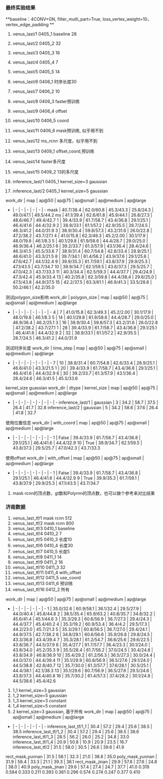### 最终实验结果

**baseline：4CONV+GN, filter_mutli_part=True, loss_vertex_weight=10，vertex_edge_padding **

1. venus_last/1 0405_1 baseline 28
2. venus_last/2 0405_2 32
3. venus_last/3 0405_3 16
4. venus_last/4 0405_4 7
5. venus_last/5 0405_5 14
6. venus_last/6 0406_1 时序长度30
7. venus_last/7 0406_2 10
8. venus_last/8 0406_3 faster预训练
9. venus_last/9 0406_4 offset
10. venus_last/10 0406_5 coord
11. venus_last/11 0406_6 mask预训练, 似乎用不到
12. venus_last/12 ms_rcnn 多尺度，似乎用不到
13. venus_last/13 0409_1 offset,coord,预训练
14. venus_last/14 faster多尺度
15. venus_last/15 0409_2 13的多尺度


1. inference_last/1 0405_1 kernel_size=3 gaussian
2. inference_last/2 0405_1 kernel_size=5 gaussian

work_dir | map | ap@50 | ap@75 | ap@small | ap@medium | ap@large
- | - | - | - | - | - | - 
mask | 40.7/38.4 | 62.0/60.8 | 45.3/43.3 | 25.8/24.3 | 49.0/47.1 | 49.5/44.2
ms | 41.1/39.4 | 62.6/61.8 | 45.9/44.1 | 26.8/27.3 | 48.6/46.7 | 49.4/42.7
1  | 39.4/33.9 | 61.7/58.7 | 43.4/36.8 | 29.1/25.1 | 46.4/41.6 | 44.4/32.9
2  | 38.9/33.1 | 61.1/57.2 | 42.9/35.5 | 28.7/24.5 | 46.3/41.2 | 44.0/31.9
3  | 38.9/30.4 | 59.8/57.3 | 43.2/31.6 | 26.0/22.8 | 47.2/38.2 | 43.7/27.1
4  | 41.0/15.8 | 62.3/49.3 | 45.2/2.00 | 30.1/17.9 | 48.0/19.8 | 46.1/8.3
5  | 40.1/29.8 | 61.9/58.6 | 44.4/28.7 | 29.0/25.0 | 46.9/36.4 | 46.2/25.1
6  | 39.2/33.7 | 61.3/57.9 | 43.1/36.4 | 28.4/24.6 | 46.3/41.5 | 45.5/33.6
7  | 38.9/31.4 | 60.7/54.8 | 42.6/33.4 | 28.9/25.1 | 46.6/41.0 | 43.3/21.5
8  | 39.7/34.1 | 61.4/58.2 | 43.9/37.6 | 29.1/25.6 | 47.6/42.7 | 44.1/32.4
9  | 39.9/35.3 | 61.7/59.1 | 43.8/37.9 | 29.9/25.3 | 47.1/43.5 | 43.7/34.7
10 | 39.9/34.7 | 62.1/59.5 | 43.8/37.3 | 29.5/25.7 | 47.0/42.3 | 43.7/33.3
11 | 40.3/34.4 | 62.5/59.3 | 44.4/37.7 | 29.4/24.9 | 47.3/42.4 | 45.9/33.4
13 | 40.2/35.8 | 62.3/59.8 | 44.4/38.4 | 29.6/25.0 | 47.5/43.8 | 44.9/37.5
15 | 42.2/37.5 | 63.3/61.1 | 46.9/41.3 | 33.5/28.6 | 50.2/46.1 | 42.2/35.0

测试polygon_size影响
work_dir | polygon_size | map | ap@50 | ap@75 | ap@small | ap@medium | ap@large
- | - | - | - | - | - | - | - 
4 | 7  | 41.0/15.8 | 62.3/49.3 | 45.2/2.00 | 30.1/17.9 | 48.0/19.8 | 46.1/8.3
5 | 14 | 40.1/29.8 | 61.9/58.6 | 44.4/28.7 | 29.0/25.0 | 46.9/36.4 | 46.2/25.1
3 | 16 | 38.9/30.4 | 59.8/57.3 | 43.2/31.6 | 26.0/22.8 | 47.2/38.2 | 43.7/27.1
1 | 28 | 39.4/33.9 | 61.7/58.7 | 43.4/36.8 | 29.1/25.1 | 46.4/41.6 | 44.4/32.9
2 | 32 | 38.9/33.1 | 61.1/57.2 | 42.9/35.5 | 28.7/24.5 | 46.3/41.2 | 44.0/31.9

测试时序长度
work_dir | time_step | map | ap@50 | ap@75 | ap@small | ap@medium | ap@large
- | - | - | - | - | - | - | - 
7 | 10 | 38.9/31.4 | 60.7/54.8 | 42.6/33.4 | 28.9/25.1 | 46.6/41.0 | 43.3/21.5
1 | 20 | 39.4/33.9 | 61.7/58.7 | 43.4/36.8 | 29.1/25.1 | 46.4/41.6 | 44.4/32.9
6 | 30 | 39.2/33.7 | 61.3/57.9 | 43.1/36.4 | 28.4/24.6 | 46.3/41.5 | 45.5/33.6


kernel_size guassian
work_dir | dtype | kernel_size | map | ap@50 | ap@75 | ap@small | ap@medium | ap@large
- | - | - | - | - | - | - | - | -
inference_last/1 | gaussian | 3 | 34.2 | 58.7 | 37.5 | 26.4 | 41.7 | 32.8
inference_last/2 | gaussian | 5 | 34.2 | 58.6 | 37.6 | 26.4 | 41.8 | 32.7


使用位置信息
work_dir | with_coord | map | ap@50 | ap@75 | ap@small | ap@medium | ap@large
- | - | - | - | - | - | - | - 
1 | False | 39.4/33.9 | 61.7/58.7 | 43.4/36.8 | 29.1/25.1 | 46.4/41.6 | 44.4/32.9
10 | True | 39.9/34.7 | 62.1/59.5 | 43.8/37.3 | 29.5/25.7 | 47.0/42.3 | 43.7/33.3

使用offset
work_dir | with_offset | map | ap@50 | ap@75 | ap@small | ap@medium | ap@large
- | - | - | - | - | - | - | - 
1 | False | 39.4/33.9 | 61.7/58.7 | 43.4/36.8 | 29.1/25.1 | 46.4/41.6 | 44.4/32.9
9  | True | 39.9/35.3 | 61.7/59.1 | 43.8/37.9 | 29.9/25.3 | 47.1/43.5 | 43.7/34.7


1. mask rcnn的顶点数，gt数和Polyrnn的顶点数，也可以做个参考来对比结果


### 济南数据
1. venus_last_tf/1 mask rcnn 512
2. venus_last_tf/2 mask rcnn 800
3. venus_last_tf/3 0410_1 baseline
4. venus_last_tf/4 0410_2 7
5. venus_last_tf/5 0410_3 长度10
6. venus_last_tf/6 0410_4 长度30
7. venus_last_tf/7 0410_5 长度5
8. venus_last_tf/8 0411_1 14
9. venus_last_tf/9 0411_2 16
10. venus_last_tf/10 0411_3 32
11. venus_last_tf/11 0411_4 with_offset
12. venus_last_tf/12 0411_5 use_coord
13. venus_last_tf/13 0411_6 预训练
16. venus_last_tf/16 0412_2 所有

work_dir | map | ap@50 | ap@75 | ap@small | ap@medium | ap@large
- | - | - | - | - | - | - 
1 | 35.0/32.6 | 60.9/58.1 | 36.1/32.4 | 29.5/27.9 | 44.0/40.4 | 45.8/44.8
2 | 38.5/35.4 | 65.9/63.2 | 40.8/35.7 | 34.8/32.2 | 45.6/41.4 | 45.1/44.6
3 | 35.3/29.3 | 60.6/56.9 | 36.7/27.3 | 29.4/24.3 | 44.4/37.7 | 45.4/40.2
4 | 35.3/19.2 | 60.9/53.4 | 36.4/4.2  | 29.5/17.3 | 44.2/23.0 | 45.7/21.3
5 | 35.3/29.1 | 60.8/56.5 | 36.7/27.0 | 29.4/24.1 | 44.9/37.5 | 42.7/38.2
6 | 34.8/29.1 | 60.6/56.6 | 35.9/26.8 | 29.8/24.5 | 43.3/36.8 | 43.4/39.4
7 | 35.3/28.1 | 61.2/54.7 | 36.6/25.6 | 29.6/22.5 | 43.8/36.7 | 44.5/37.9
8 | 35.4/27.7 | 61.7/57.7 | 36.4/23.3 | 30.1/24.0 | 43.8/34.0 | 45.2/35.3
9 | 35.5/28.4 | 61.7/58.2 | 37.0/24.5 | 30.4/24.8 | 43.8/34.9 | 46.8/36.9
10 | 35.4/29.2 | 61.2/56.3 | 36.5/27.3 | 30.0/24.4 | 44.0/37.0 | 44.4/39.4
11 | 35.1/29.9 | 60.8/56.9 | 36.5/27.6 | 29.1/24.0 | 44.5/38.8 | 42.8/40.7
12 | 35.7/30.0 | 61.3/57.7 | 37.6/28.1 | 30.5/25.1 | 44.4/38.1 | 42.1/38.3
13 | 35.1/29.6 | 60.7/56.9 | 36.5/27.6 | 29.5/24.6 | 43.8/37.3 | 44.4/40.8
16 | 35.7/30.2 | 61.4/57.3 | 37.4/28.2 | 30.1/24.8 | 44.5/38.6 | 45.4/42.6

1. 1_1 kernel_size=3 gaussian
2. 1_2 kernel_size=5 gaussian
3. 1_3 kernel_size=3 constant
4. 1_4 kernel_size=5 constant
5. 2 kernel_size=3 gaussian, 基于所有
work_dir | map | ap@50 | ap@75 | ap@small | ap@medium | ap@large
- | - | - | - | - | - | - 
inference_last_tf/1_1 | 30.4 | 57.2 | 29.4 | 25.6 | 38.5 | 38.5
inference_last_tf/1_2 | 30.4 | 57.2 | 29.4 | 25.6 | 38.5 | 38.6
inference_last_tf/1_3 | 28.5 | 56.2 | 26.0 | 25.2 | 34.8 | 33.0
inference_last_tf/1_4 | 20.9 | 50.8 | 10.9 | 20.9 | 23.5 | 16.7
inference_last_tf/2 | 31.5 | 58.0 | 30.5 | 26.6 | 39.6 | 41.9

rect_mask_yunnan | 31.5 | 58.1 | 32.3 | 21.0 | 38.8 | 35.0
poly_mask_yunnan | 31.9 | 58.4 | 33.3 | 21.1 | 39.3 | 36.1
rect_mask_jinan | 29.9 | 57.8 | 27.6 | 24.8 | 38.0 | 40.9
poly_mask_jinan | 29.6 | 57.4 | 27.4 | 24.7 | 37.7 | 41.0
0.319 0.584 0.333 0.211 0.393 0.361
0.296 0.574 0.274 0.247 0.377 0.410